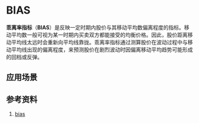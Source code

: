# BIAS
**乖离率指标**（**BIAS**）是反映一定时期内股价与其移动平均数偏离程度的指标。移动平均数一般可视为某一时期内买卖双方都能接受的均衡价格。因此，股价距离移动平均线太远时会重新向平均线靠拢。乖离率指标通过测算股价在波动过程中与移动平均线出现的偏离程度，来预测股价在剧烈波动时因偏离移动平均趋势可能形成的回档或反弹。


## 应用场景

## 参考资料
1. [bias](http://www.baike.com/wiki/BIAS)
